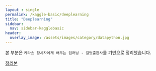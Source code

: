 ```yaml
---
layout : single
permalink: /kaggle-basic/deeplearning
title: "Deeplearning"
sidebar:
  nav: sidebar-kagglebasic
header:
  overlay_image: /assets/images/category/datapython.jpg
---
```


본 부분은 `케라스 창시자에게 배우는 딥러닝 - 길벗출판사`를 기반으로 정리했습니다.

[정리본](/Keras)
